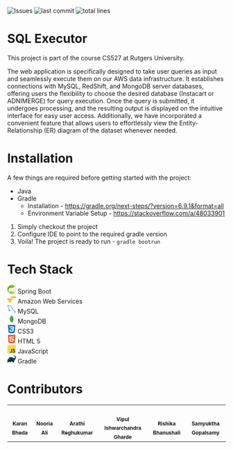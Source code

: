 ![Issues](https://img.shields.io/github/issues/karanbheda/SQLExecutor)
![last commit](https://img.shields.io/github/last-commit/karanbheda/SQLExecutor)
![total lines](https://img.shields.io/tokei/lines/github/karanbheda/SQLExecutor)

# SQL Executor
This project is part of the course CS527 at Rutgers University.

The web application is specifically designed to take user queries as input and seamlessly execute them on our AWS data infrastructure. It establishes connections with MySQL, RedShift, and MongoDB server databases, offering users the flexibility to choose the desired database (Instacart or ADNIMERGE) for query execution. Once the query is submitted, it undergoes processing, and the resulting output is displayed on the intuitive interface for easy user access. Additionally, we have incorporated a convenient feature that allows users to effortlessly view the Entity-Relationship (ER) diagram of the dataset whenever needed.

# Installation
A few things are required before getting started with the project:
- Java 
- Gradle 
  - Installation - https://gradle.org/next-steps/?version=6.9.1&format=all
  - Environment Variable Setup - https://stackoverflow.com/a/48033901
      
1. Simply checkout the project
2. Configure IDE to point to the required gradle version
3. Voila! The project is ready to run - `gradle bootrun`

# Tech Stack 
<img src="https://raw.githubusercontent.com/devicons/devicon/master/icons/spring/spring-original.svg" alt="springboot" width="20" height="20"/> Spring Boot </br>
<img src="https://raw.githubusercontent.com/devicons/devicon/master/icons/amazonwebservices/amazonwebservices-original.svg" alt="mongo" width="20" height="20"/> Amazon Web Services </br>
<img src="https://raw.githubusercontent.com/devicons/devicon/master/icons/mysql/mysql-original.svg" alt="mysql" width="20" height="20"/> MySQL </br>
<img src="https://raw.githubusercontent.com/devicons/devicon/master/icons/mongodb/mongodb-original.svg" alt="mongo" width="20" height="20"/> MongoDB </br>
<img src="https://raw.githubusercontent.com/devicons/devicon/master/icons/css3/css3-plain.svg" alt="html" width="20" height="20"> CSS3 </br>
<img src="https://raw.githubusercontent.com/devicons/devicon/master/icons/html5/html5-plain.svg" alt="css" width="20" height="20"> HTML 5 </br>
<img src="https://raw.githubusercontent.com/devicons/devicon/master/icons/javascript/javascript-original.svg" alt="js" width="20" height="20"/> JavaScript </br>
<img src="https://raw.githubusercontent.com/devicons/devicon/master/icons/gradle/gradle-plain.svg" alt="gradle" width="20" height="20"/> Gradle </br> 

# Contributors
<table>
  <tr>
    <td align="center"><a href="https://github.com/karanbheda"><img src="https://avatars.githubusercontent.com/u/20036739?v=4" width="100px;" alt=""/><br /><sub><b>Karan Bheda</b></sub></a></td>
    <td align="center"><a href="https://github.com/nooriaali9"><img src="https://avatars.githubusercontent.com/u/30815688?v=4" width="100px;" alt=""/><br /><sub><b>Nooria Ali</b></sub></a><br /></td>
    <td align="center"><a href="https://github.com/ArathiReghukumar"><img src="https://avatars.githubusercontent.com/u/50379464?v=4" width="100px;" alt=""/><br /><sub><b>Arathi Reghukumar</b></sub></a><br /></td>
    <td align="center"><a href="https://github.com/Vipul97"><img src="https://avatars.githubusercontent.com/u/16150834?v=4" width="100px;" alt=""/><br /><sub><b>Vipul Ishwarchandra Gharde</b></sub></a><br /></td>
    <td align="center"><a href="https://github.com/rb-rishika"><img src="https://avatars.githubusercontent.com/u/88501367?v=4" width="100px;" alt=""/><br /><sub><b>Rishika Bhanushali</b></sub></a><br /></td>
    <td align="center"><a href="https://github.com/samyukthagopalsamy"><img src="https://avatars.githubusercontent.com/u/38600655?v=4" width="100px;" alt=""/><br /><sub><b>Samyuktha Gopalsamy</b></sub></a><br /></td>
  </tr>
</table>

